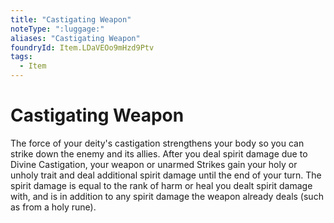 ```yaml
---
title: "Castigating Weapon"
noteType: ":luggage:"
aliases: "Castigating Weapon"
foundryId: Item.LDaVEOo9mHzd9Ptv
tags:
  - Item
---
```


# Castigating Weapon

The force of your deity's castigation strengthens your body so you can strike down the enemy and its allies. After you deal spirit damage due to Divine Castigation, your weapon or unarmed Strikes gain your holy or unholy trait and deal additional spirit damage until the end of your turn. The spirit damage is equal to the rank of harm or heal you dealt spirit damage with, and is in addition to any spirit damage the weapon already deals (such as from a holy rune).
